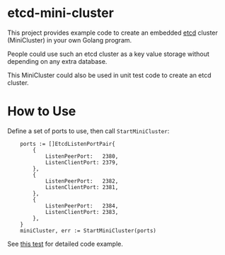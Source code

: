 # etcd-mini-cluster

This project provides example code to create an embedded [etcd](https://etcd.io) cluster (MiniCluster)
in your own Golang program.

People could use such an etcd cluster as a key value storage without depending on any extra database.

This MiniCluster could also be used in unit test code to create an etcd cluster.

# How to Use

Define a set of ports to use, then call `StartMiniCluster`:

```
	ports := []EtcdListenPortPair{
		{
			ListenPeerPort:   2380,
			ListenClientPort: 2379,
		},
		{
			ListenPeerPort:   2382,
			ListenClientPort: 2381,
		},
		{
			ListenPeerPort:   2384,
			ListenClientPort: 2383,
		},
	}
	miniCluster, err := StartMiniCluster(ports)
```


See [this test](https://github.com/datapunchorg/etcd-min-cluster/blob/main/pkg/etcdex/minicluster_test.go) for detailed code example.
